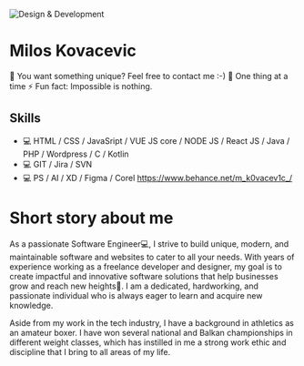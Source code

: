 ![Design & Development]([https://www.linkedin.com/in/milos-kovacevic-8a9262133/overlay/background-image](https://www.linkedin.com/in/milos-kovacevic-8a9262133/overlay/background-image/))


# Milos Kovacevic

💬 You want something unique? Feel free to contact me :-)
🎯 One thing at a time
⚡ Fun fact: Impossible is nothing.


## Skills
* 💻 HTML / CSS / JavaSript /  VUE JS core / NODE JS / React JS / Java / PHP / Wordpress / C / Kotlin  
* 💻 GIT / Jira / SVN
* 💻 PS / AI / XD / Figma / Corel    https://www.behance.net/m_k0vacev1c_/


# Short story about me

As a passionate Software Engineer💻, I strive to build unique, modern, and maintainable software and websites to cater to all your needs. With years of experience working as a freelance developer and designer, my goal is to create impactful and innovative software solutions that help businesses grow and reach new heights🚀. 
I am a dedicated, hardworking, and passionate individual who is always eager to learn and acquire new knowledge.

Aside from my work in the tech industry, I have a background in athletics as an amateur boxer. I have won several national and Balkan championships in different weight classes, which has instilled in me a strong work ethic and discipline that I bring to all areas of my life.













